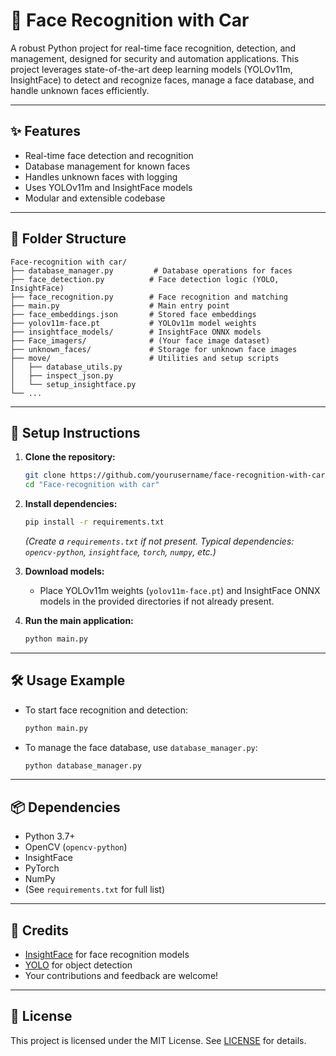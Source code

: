 # 🚗 Face Recognition with Car

A robust Python project for real-time face recognition, detection, and management, designed for security and automation applications. This project leverages state-of-the-art deep learning models (YOLOv11m, InsightFace) to detect and recognize faces, manage a face database, and handle unknown faces efficiently.

---

## ✨ Features
- Real-time face detection and recognition
- Database management for known faces
- Handles unknown faces with logging
- Uses YOLOv11m and InsightFace models
- Modular and extensible codebase

---

## 📁 Folder Structure
```
Face-recognition with car/
├── database_manager.py         # Database operations for faces
├── face_detection.py          # Face detection logic (YOLO, InsightFace)
├── face_recognition.py        # Face recognition and matching
├── main.py                    # Main entry point
├── face_embeddings.json       # Stored face embeddings
├── yolov11m-face.pt           # YOLOv11m model weights
├── insightface_models/        # InsightFace ONNX models
├── Face_imagers/              # (Your face image dataset)
├── unknown_faces/             # Storage for unknown face images
├── move/                      # Utilities and setup scripts
│   ├── database_utils.py
│   ├── inspect_json.py
│   └── setup_insightface.py
└── ...
```

---

## 🚀 Setup Instructions

1. **Clone the repository:**
   ```bash
   git clone https://github.com/yourusername/face-recognition-with-car.git
   cd "Face-recognition with car"
   ```

2. **Install dependencies:**
   ```bash
   pip install -r requirements.txt
   ```
   *(Create a `requirements.txt` if not present. Typical dependencies: `opencv-python`, `insightface`, `torch`, `numpy`, etc.)*

3. **Download models:**
   - Place YOLOv11m weights (`yolov11m-face.pt`) and InsightFace ONNX models in the provided directories if not already present.

4. **Run the main application:**
   ```bash
   python main.py
   ```

---

## 🛠️ Usage Example

- To start face recognition and detection:
  ```bash
  python main.py
  ```
- To manage the face database, use `database_manager.py`:
  ```bash
  python database_manager.py
  ```

---

## 📦 Dependencies
- Python 3.7+
- OpenCV (`opencv-python`)
- InsightFace
- PyTorch
- NumPy
- (See `requirements.txt` for full list)

---

## 🙏 Credits
- [InsightFace](https://github.com/deepinsight/insightface) for face recognition models
- [YOLO](https://github.com/ultralytics/yolov5) for object detection
- Your contributions and feedback are welcome!

---

## 📄 License
This project is licensed under the MIT License. See [LICENSE](LICENSE) for details. 
